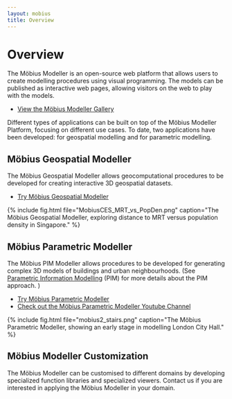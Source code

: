 ```yaml
---
layout: mobius
title: Overview
---
```

# Overview

The Möbius Modeller is an open-source web platform that allows users to create modelling procedures using visual programming. The models can be published as interactive web pages, allowing visitors on the web to play with the models.

* [View the Möbius Modeller Gallery](https://design-automation.github.io/mobius-cesium/gallery)

Different types of applications can be built on top of the Möbius Modeller Platform, focusing on different use cases. To date, two applications have been developed: for geospatial modelling and for parametric modelling.

## Möbius Geospatial Modeller 

The Möbius Geospatial Modeller allows geocomputational procedures to be developed for creating interactive 3D geospatial datasets.

* [Try Möbius Geospatial Modeller](https://design-automation.github.io/mobius-cesium/editor)

{% include fig.html file="MobiusCES_MRT_vs_PopDen.png" caption="The Möbius Geospatial Modeller, exploring distance to MRT versus population density in Singapore." %}

## Möbius Parametric Modeller

The Möbius PIM Modeller allows  procedures to be developed for generating complex 3D models of buildings and urban neighbourhoods. (See [Parametric Information Modelling](/software/PIM/) (PIM) for more details about the PIM approach. )

* [Try Möbius Parametric Modeller](https://design-automation.github.io/mobius-modeller/editor)
* [Check out the Möbius Parametric Modeller Youtube Channel](https://www.youtube.com/channel/UCNJUnZ7erTrNWnZVjvgE59g)

{% include fig.html file="mobius2_stairs.png" caption="The Möbius Parametric Modeller, showing an early stage in modelling London City Hall." %}

## Möbius Modeller Customization

The Möbius Modeller can be customised to different domains by developing specialized function libraries and specialized viewers. Contact us if you are interested in applying the Möbius Modeller in your domain.

